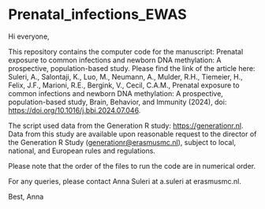 # Prenatal_infections_EWAS

Hi everyone,

This repository contains the computer code for the manuscript: Prenatal exposure to common infections and newborn DNA methylation: A prospective, population-based study. Please find the link of the article here: Suleri, A., Salontaji, K., Luo, M., Neumann, A., Mulder, R.H., Tiemeier, H., Felix, J.F., Marioni, R.E., Bergink, V., Cecil, C.A.M., Prenatal exposure to common infections and newborn DNA methylation: A prospective, population-based study, Brain, Behavior, and Immunity (2024), doi: https://doi.org/10.1016/j.bbi.2024.07.046.

The script used data from the Generation R study: https://generationr.nl. Data from this study are available upon reasonable request to the director of the Generation R Study (generationr@erasmusmc.nl), subject to local, national, and European rules and regulations.

Please note that the order of the files to run the code are in numerical order.

For any queries, please contact Anna Suleri at a.suleri at erasmusmc.nl.

Best, Anna
